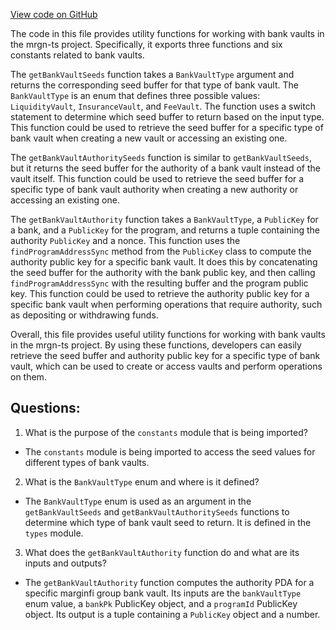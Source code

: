 [View code on GitHub](https://github.com/mrgnlabs/mrgn-ts/packages/marginfi-client-v2/src/utils.ts)

The code in this file provides utility functions for working with bank vaults in the mrgn-ts project. Specifically, it exports three functions and six constants related to bank vaults.

The `getBankVaultSeeds` function takes a `BankVaultType` argument and returns the corresponding seed buffer for that type of bank vault. The `BankVaultType` is an enum that defines three possible values: `LiquidityVault`, `InsuranceVault`, and `FeeVault`. The function uses a switch statement to determine which seed buffer to return based on the input type. This function could be used to retrieve the seed buffer for a specific type of bank vault when creating a new vault or accessing an existing one.

The `getBankVaultAuthoritySeeds` function is similar to `getBankVaultSeeds`, but it returns the seed buffer for the authority of a bank vault instead of the vault itself. This function could be used to retrieve the seed buffer for a specific type of bank vault authority when creating a new authority or accessing an existing one.

The `getBankVaultAuthority` function takes a `BankVaultType`, a `PublicKey` for a bank, and a `PublicKey` for the program, and returns a tuple containing the authority `PublicKey` and a nonce. This function uses the `findProgramAddressSync` method from the `PublicKey` class to compute the authority public key for a specific bank vault. It does this by concatenating the seed buffer for the authority with the bank public key, and then calling `findProgramAddressSync` with the resulting buffer and the program public key. This function could be used to retrieve the authority public key for a specific bank vault when performing operations that require authority, such as depositing or withdrawing funds.

Overall, this file provides useful utility functions for working with bank vaults in the mrgn-ts project. By using these functions, developers can easily retrieve the seed buffer and authority public key for a specific type of bank vault, which can be used to create or access vaults and perform operations on them.
## Questions: 
 1. What is the purpose of the `constants` module that is being imported?
- The `constants` module is being imported to access the seed values for different types of bank vaults.

2. What is the `BankVaultType` enum and where is it defined?
- The `BankVaultType` enum is used as an argument in the `getBankVaultSeeds` and `getBankVaultAuthoritySeeds` functions to determine which type of bank vault seed to return. It is defined in the `types` module.

3. What does the `getBankVaultAuthority` function do and what are its inputs and outputs?
- The `getBankVaultAuthority` function computes the authority PDA for a specific marginfi group bank vault. Its inputs are the `bankVaultType` enum value, a `bankPk` PublicKey object, and a `programId` PublicKey object. Its output is a tuple containing a `PublicKey` object and a number.
